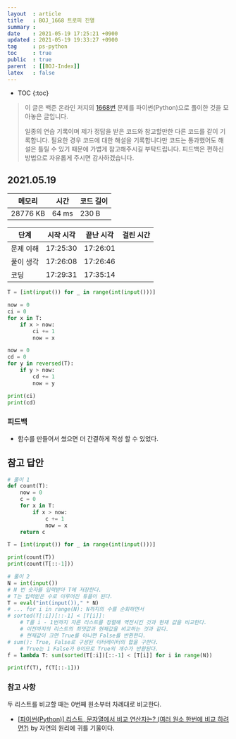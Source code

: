 ```yaml
---
layout  : article
title   : BOJ_1668 트로피 진열
summary : 
date    : 2021-05-19 17:25:21 +0900
updated : 2021-05-19 19:33:27 +0900
tag     : ps-python
toc     : true
public  : true
parent  : [[BOJ-Index]]
latex   : false
---
```

* TOC
{:toc}

>이 글은 백준 온라인 저지의 [1668번](https://www.acmicpc.net/problem/1668) 문제를 파이썬(Python)으로 풀이한 것을 모아놓은 글입니다.
>
> 일종의 연습 기록이며 제가 정답을 받은 코드와 참고할만한 다른 코드를 같이 기록합니다. 필요한 경우 코드에 대한 해설을 기록합니다만 코드는 통과했어도 해설은 틀릴 수 있기 때문에 가볍게 참고해주시길 부탁드립니다. 피드백은 편하신 방법으로 자유롭게 주시면 감사하겠습니다.

## 2021.05.19

| 메모리    | 시간  | 코드 길이 |
| --------- | ----- | --------- |
| 28776 KB  | 64 ms | 230 B     |

| 단계      | 시작 시각 | 끝난 시각 | 걸린 시간 |
| --------- | --------- | --------- | --------- |
| 문제 이해 | 17:25:30  | 17:26:01  |           |
| 풀이 생각 | 17:26:08  | 17:26:46  |           |
| 코딩      | 17:29:31  | 17:35:14  |           |

```python
T = [int(input()) for _ in range(int(input()))]

now = 0
ci = 0
for x in T:
    if x > now:
        ci += 1
        now = x

now = 0
cd = 0
for y in reversed(T):
    if y > now:
        cd += 1
        now = y

print(ci)
print(cd)
```

### 피드백

* 함수를 만들어서 썼으면 더 간결하게 작성 할 수 있었다.

## 참고 답안

```python
# 풀이 1
def count(T):
    now = 0
    c = 0
    for x in T:
        if x > now:
            c += 1
            now = x
    return c

T = [int(input()) for _ in range(int(input()))]

print(count(T))
print(count(T[::-1]))

# 풀이 2
N = int(input())
# N 번 숫자를 입력받아 T에 저장한다.
# T는 입력받은 수로 이루어진 튜플이 된다.
T = eval("int(input())," * N)
# ... for i in range(N): N까지의 수를 순회하면서
# sorted(T[:i])[::-1] < [T[i]]:
    # T를 i - 1번까지 자른 리스트를 정렬해 역전시킨 것과 현재 값을 비교한다.
    # 이전까지의 리스트의 최댓값과 현재값을 비교하는 것과 같다.
    # 현재값이 크면 True를 아니면 False를 반환한다.
# sum(): True, False로 구성된 이터레이터의 합을 구한다.
    # True는 1 False가 0이므로 True의 개수가 반환된다.
f = lambda T: sum(sorted(T[:i])[::-1] < [T[i]] for i in range(N))

print(f(T), f(T[::-1]))
```

### 참고 사항

두 리스트를 비교할 때는 0번째 원소부터 차례대로 비교한다.

* [[파이썬(Python)] 리스트, 문자열에서 비교 연산자는? (여러 원소 한번에 비교 하려면?)](https://m.blog.naver.com/sw4r/221577755279) by 자연의 원리에 귀를 기울이다.
